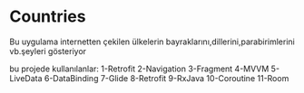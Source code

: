 # Countries

Bu uygulama internetten çekilen ülkelerin bayraklarını,dillerini,parabirimlerini vb.şeyleri gösteriyor


bu projede kullanılanlar:
1-Retrofit
2-Navigation
3-Fragment
4-MVVM
5-LiveData
6-DataBinding
7-Glide
8-Retrofit
9-RxJava
10-Coroutine
11-Room
